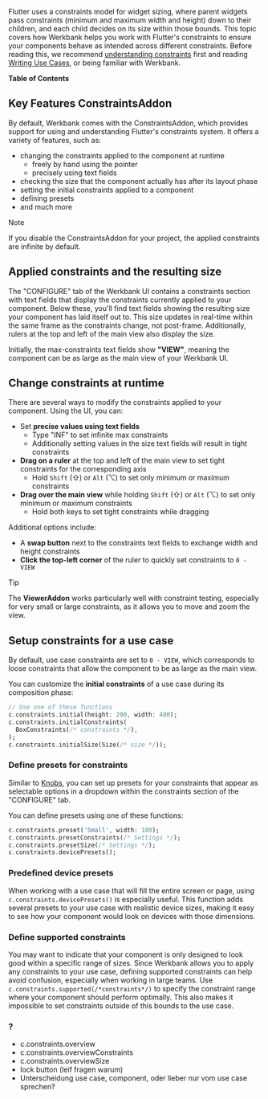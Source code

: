 Flutter uses a constraints model for widget sizing, where parent widgets pass constraints (minimum and maximum width and height) down to their children, and each child decides on its size within those bounds. This topic covers how Werkbank helps you work with Flutter's constraints to ensure your components behave as intended across different constraints.
Before reading this, we recommend [understanding constraints](https://docs.flutter.dev/ui/layout/constraints) first and reading [Writing Use Cases](Getting%20Started-topic.html), or being familiar with Werkbank.

**Table of Contents**

## Key Features ConstraintsAddon

By default, Werkbank comes with the ConstraintsAddon, which provides support for using and understanding Flutter's constraints system. It offers a variety of features, such as:

- changing the constraints applied to the component at runtime
  - freely by hand using the pointer
  - precisely using text fields
- checking the size that the component actually has after its layout phase
- setting the initial constraints applied to a component
- defining presets
- and much more

> [!Note]
> If you disable the ConstraintsAddon for your project, the applied constraints are infinite by default.

## Applied constraints and the resulting size

The "CONFIGURE" tab of the Werkbank UI contains a constraints section with text fields that display the constraints currently applied to your component. Below these, you'll find text fields showing the resulting size your component has laid itself out to. This size updates in real-time within the same frame as the constraints change, not post-frame. Additionally, rulers at the top and left of the main view also display the size.

Initially, the max-constraints text fields show **"VIEW"**, meaning the component can be as large as the main view of your Werkbank UI.

## Change constraints at runtime

There are several ways to modify the constraints applied to your component. Using the UI, you can:

- Set **precise values using text fields**
  - Type "INF" to set infinite max constraints
  - Additionally setting values in the size text fields will result in tight constraints
- **Drag on a ruler** at the top and left of the main view to set tight constraints for the corresponding axis
  - Hold `Shift` (⇧) or `Alt` (⌥) to set only minimum or maximum constraints 
- **Drag over the main view** while holding `Shift` (⇧) or `Alt` (⌥) to set only minimum or maximum constraints
  - Hold both keys to set tight constraints while dragging

Additional options include:
- A **swap button** next to the constraints text fields to exchange width and height constraints
- **Click the top-left corner** of the ruler to quickly set constraints to `0 - VIEW`

> [!Tip]
> The **ViewerAddon** works particularly well with constraint testing, especially for very small or large constraints, as it allows you to move and zoom the view.

## Setup constraints for a use case

By default, use case constraints are set to `0 - VIEW`, which corresponds to loose constraints that allow the component to be as large as the main view.

You can customize the **initial constraints** of a use case during its composition phase:

```dart
// Use one of these functions
c.constraints.initial(height: 200, width: 400);
c.constraints.initialConstraints(
  BoxConstraints(/* constraints */),
);
c.constraints.initialSize(Size(/* size */));
```

### Define presets for constraints

Similar to [Knobs](topic-link), you can set up presets for your constraints that appear as selectable options in a dropdown within the constraints section of the "CONFIGURE" tab.

You can define presets using one of these functions:

```dart
c.constraints.preset('Small', width: 100);
c.constraints.presetConstraints(/* Settings */);
c.constraints.presetSize(/* Settings */);
c.constraints.devicePresets();
```

### Predefined device presets

When working with a use case that will fill the entire screen or page, using `c.constraints.devicePresets()` is especially useful. This function adds several presets to your use case with realistic device sizes, making it easy to see how your component would look on devices with those dimensions.
  
### Define supported constraints

You may want to indicate that your component is only designed to look good within a specific range of sizes. Since Werkbank allows you to apply any constraints to your use case, defining supported constraints can help avoid confusion, especially when working in large teams. Use `c.constraints.supported(/*constraints*/)` to specify the constraint range where your component should perform optimally. This also makes it impossible to set constraints outside of this bounds to the use case.


### ?

- c.constraints.overview
- c.constraints.overviewConstraints
- c.constraints.overviewSize
- lock button (leif fragen warum)
- Unterscheidung use case, component, oder lieber nur vom use case sprechen?


<!--
Recycle this?

- Hold `Shift` (⇧) or `Alt` (⌥) to set only minimum or maximum constraints
- Hold both keys to set tight constraints by dragging over the use case
- Use the text fields in the "CONFIGURE" tab under the "Constraints" section for precise values
-->
